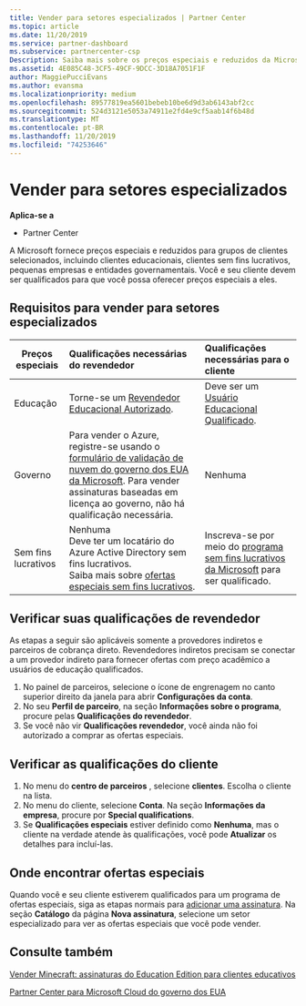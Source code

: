 ```yaml
---
title: Vender para setores especializados | Partner Center
ms.topic: article
ms.date: 11/20/2019
ms.service: partner-dashboard
ms.subservice: partnercenter-csp
Description: Saiba mais sobre os preços especiais e reduzidos da Microsoft para determinados grupos de clientes, incluindo clientes educativos, clientes sem fins lucrativos e usuários do governo.
ms.assetid: 4E085C48-3CF5-49CF-9DCC-3D18A7051F1F
author: MaggiePucciEvans
ms.author: evansma
ms.localizationpriority: medium
ms.openlocfilehash: 89577819ea5601bebeb10be6d9d3ab6143abf2cc
ms.sourcegitcommit: 524d3121e5053a74911e2fd4e9cf5aab14f6b48d
ms.translationtype: MT
ms.contentlocale: pt-BR
ms.lasthandoff: 11/20/2019
ms.locfileid: "74253646"
---
```

# <a name="sell-to-specialized-industries"></a>Vender para setores especializados

**Aplica-se a**

-  Partner Center

A Microsoft fornece preços especiais e reduzidos para grupos de clientes selecionados, incluindo clientes educacionais, clientes sem fins lucrativos, pequenas empresas e entidades governamentais. Você e seu cliente devem ser qualificados para que você possa oferecer preços especiais a eles. 

## <a name="requirements-to-sell-to-specialized-industries"></a>Requisitos para vender para setores especializados

|**Preços especiais**   |**Qualificações necessárias do revendedor**   |**Qualificações necessárias para o cliente**   |
|----------------------------|:---------------------------------|:------------------------------------------|
|Educação   |Torne-se um [Revendedor Educacional Autorizado](https://www.mepn.com).   | Deve ser um [Usuário Educacional Qualificado](https://www.microsoftvolumelicensing.com/DocumentSearch.aspx?Mode=3&DocumentTypeId=7).   |
|Governo   |Para vender o Azure, registre-se usando o [formulário de validação de nuvem do governo dos EUA da Microsoft](https://azuregov.microsoft.com/csp). Para vender assinaturas baseadas em licença ao governo, não há qualificação necessária.|   Nenhuma|
|Sem fins lucrativos  |Nenhuma<br>Deve ter um locatário do Azure Active Directory sem fins lucrativos.<br>Saiba mais sobre [ofertas especiais sem fins lucrativos](https://assetsprod.microsoft.com/mpn/nonprofit-skus-in-csp-faq.pdf).   |Inscreva-se por meio do [programa sem fins lucrativos da Microsoft](https://nonprofit.microsoft.com/#/register) para ser qualificado.   |


## <a name="check-your-reseller-qualifications"></a>Verificar suas qualificações de revendedor

As etapas a seguir são aplicáveis somente a provedores indiretos e parceiros de cobrança direto. Revendedores indiretos precisam se conectar a um provedor indireto para fornecer ofertas com preço acadêmico a usuários de educação qualificados. 

1.  No painel de parceiros, selecione o ícone de engrenagem no canto superior direito da janela para abrir **Configurações da conta**.
2.  No seu **Perfil de parceiro**, na seção **Informações sobre o programa**, procure pelas **Qualificações do revendedor**.
3.  Se você não vir **Qualificações revendedor**, você ainda não foi autorizado a comprar as ofertas especiais.

## <a name="check-the-customer-qualifications"></a>Verificar as qualificações do cliente

1.  No menu do **centro de parceiros** , selecione **clientes**. Escolha o cliente na lista.
2.  No menu do cliente, selecione **Conta**. Na seção **Informações da empresa**, procure por **Special qualifications**.
3.  Se **Qualificações especiais** estiver definido como **Nenhuma**, mas o cliente na verdade atende às qualificações, você pode **Atualizar** os detalhes para incluí-las.

## <a name="where-to-find-special-offers"></a>Onde encontrar ofertas especiais

Quando você e seu cliente estiverem qualificados para um programa de ofertas especiais, siga as etapas normais para [adicionar uma assinatura](create-a-new-subscription.md). Na seção **Catálogo** da página **Nova assinatura**, selecione um setor especializado para ver as ofertas especiais que você pode vender.

## <a name="see-also"></a>Consulte também

[Vender Minecraft: assinaturas do Education Edition para clientes educativos](minecraft-subscriptions.md)

[Partner Center para Microsoft Cloud do governo dos EUA](partner-center-for-microsoft-us-govt-cloud.md)


 

 

 




